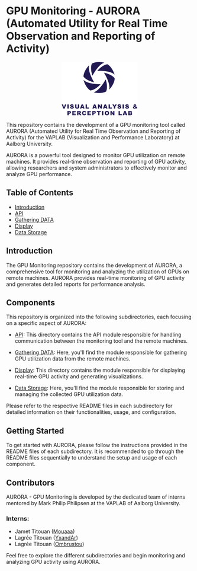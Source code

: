 # GPU Monitoring - AURORA (Automated Utility for Real Time Observation and Reporting of Activity)

<p align="center">
    <img src="vapLogo.png" alt="vaplab Logo">
</p>

This repository contains the development of a GPU monitoring tool called AURORA (Automated Utility for Real Time Observation and Reporting of Activity) for the VAPLAB (Visualization and Performance Laboratory) at Aalborg University.

AURORA is a powerful tool designed to monitor GPU utilization on remote machines. It provides real-time observation and reporting of GPU activity, allowing researchers and system administrators to effectively monitor and analyze GPU performance.

## Table of Contents

- [Introduction](#introduction)
- [API](./API/README.md)
- [Gathering DATA](./Gathering_DATA/README.md)
- [Display](./Display/README.md)
- [Data Storage](./data_storage/README.md)

## Introduction

The GPU Monitoring repository contains the development of AURORA, a comprehensive tool for monitoring and analyzing the utilization of GPUs on remote machines. AURORA provides real-time monitoring of GPU activity and generates detailed reports for performance analysis.

## Components

This repository is organized into the following subdirectories, each focusing on a specific aspect of AURORA:

- [API](./API/README.md): This directory contains the API module responsible for handling communication between the monitoring tool and the remote machines.

- [Gathering DATA](./Gathering_DATA/README.md): Here, you'll find the module responsible for gathering GPU utilization data from the remote machines.

- [Display](./Display/README.md): This directory contains the module responsible for displaying real-time GPU activity and generating visualizations.

- [Data Storage](./data_storage/README.md): Here, you'll find the module responsible for storing and managing the collected GPU utilization data.

Please refer to the respective README files in each subdirectory for detailed information on their functionalities, usage, and configuration.

## Getting Started

To get started with AURORA, please follow the instructions provided in the README files of each subdirectory. It is recommended to go through the README files sequentially to understand the setup and usage of each component.

## Contributors

AURORA - GPU Monitoring is developed by the dedicated team of interns mentored by Mark Philip Philipsen at the VAPLAB of Aalborg University.

### Interns:

- Jamet Titouan ([Mouaaa](https://github.com/Mouaaa))
- Lagrée Titouan ([YxandAr](https://github.com/YxandAr))
- Lagrée Titouan ([Ombrustou](https://github.com/Ombrustou))


Feel free to explore the different subdirectories and begin monitoring and analyzing GPU activity using AURORA.
